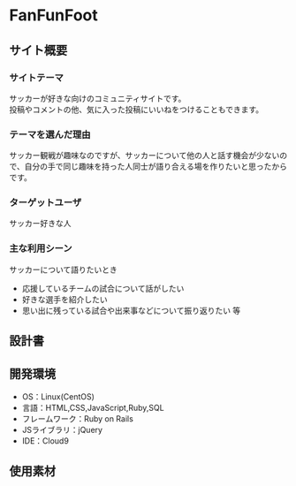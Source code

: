 # FanFunFoot

## サイト概要
### サイトテーマ
サッカーが好きな向けのコミュニティサイトです。    
投稿やコメントの他、気に入った投稿にいいねをつけることもできます。


### テーマを選んだ理由
サッカー観戦が趣味なのですが、サッカーについて他の人と話す機会が少ないので、自分の手で同じ趣味を持った人同士が語り合える場を作りたいと思ったからです。


### ターゲットユーザ
サッカー好きな人

### 主な利用シーン
サッカーについて語りたいとき
 - 応援しているチームの試合について話がしたい
 - 好きな選手を紹介したい
 - 思い出に残っている試合や出来事などについて振り返りたい  等

## 設計書


## 開発環境
- OS：Linux(CentOS)
- 言語：HTML,CSS,JavaScript,Ruby,SQL
- フレームワーク：Ruby on Rails
- JSライブラリ：jQuery
- IDE：Cloud9

## 使用素材
